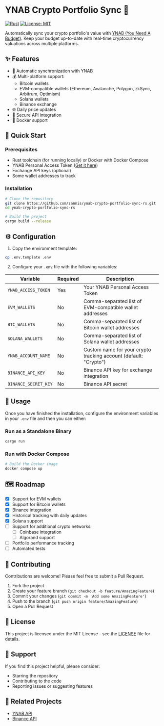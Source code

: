 # YNAB Crypto Portfolio Sync 🚀

[![Rust](https://github.com/zannis/ynab-crypto-portfolio-sync-rs/actions/workflows/build.yml/badge.svg)](https://github.com/zannis/ynab-crypto-portfolio-sync-rs/actions/workflows/build.yml)
[![License: MIT](https://img.shields.io/badge/License-MIT-yellow.svg)](https://opensource.org/licenses/MIT)

Automatically sync your crypto portfolio's value with [YNAB (You Need A Budget)](https://www.youneedabudget.com/). Keep
your budget up-to-date with real-time cryptocurrency valuations across multiple platforms.

## ✨ Features

- 🔄 Automatic synchronization with YNAB
- 💰 Multi-platform support:
    - Bitcoin wallets
    - EVM-compatible wallets (Ethereum, Avalanche, Polygon, zkSync, Arbitrum, Optimism)
    - Solana wallets
    - Binance exchange
- 🌐 Daily price updates
- 🔐 Secure API integration
- 🐳 Docker support

## 🚀 Quick Start

### Prerequisites

- Rust toolchain (for running locally) or Docker with Docker Compose
- YNAB Personal Access Token ([Get it here](https://app.youneedabudget.com/settings/developer))
- Exchange API keys (optional)
- Some wallet addresses to track

### Installation

```bash
# Clone the repository
git clone https://github.com/zannis/ynab-crypto-portfolio-sync-rs.git
cd ynab-crypto-portfolio-sync-rs

# Build the project
cargo build --release
```

## ⚙️ Configuration

1. Copy the environment template:

```bash
cp .env.template .env
```

2. Configure your `.env` file with the following variables:

| Variable             | Required | Description                                                      |
|----------------------|----------|------------------------------------------------------------------|
| `YNAB_ACCESS_TOKEN`  | Yes      | Your YNAB Personal Access Token                                  |
| `EVM_WALLETS`        | No       | Comma-separated list of EVM-compatible wallet addresses          |
| `BTC_WALLETS`        | No       | Comma-separated list of Bitcoin wallet addresses                 |
| `SOLANA_WALLETS`     | No       | Comma-separated list of Solana wallet addresses                  |
| `YNAB_ACCOUNT_NAME`  | No       | Custom name for your crypto tracking account (default: "Crypto") |
| `BINANCE_API_KEY`    | No       | Binance API key for exchange integration                         |
| `BINANCE_SECRET_KEY` | No       | Binance API secret                                               |

## 🔧 Usage

Once you have finished the installation, configure the environment variables in your `.env` file and then you can
either:

### Run as a Standalone Binary

```bash
cargo run
```

### Run with Docker Compose

```bash
# Build the Docker image
docker compose up
```

## 🗺️ Roadmap

- [x] Support for EVM wallets
- [x] Support for Bitcoin wallets
- [x] Binance integration
- [x] Historical tracking with daily updates
- [x] Solana support
- [ ] Support for additional crypto networks:
    - [ ] Coinbase integration
    - [ ] Algorand support
- [ ] Portfolio performance tracking
- [ ] Automated tests

## 🤝 Contributing

Contributions are welcome! Please feel free to submit a Pull Request.

1. Fork the project
2. Create your feature branch (`git checkout -b feature/AmazingFeature`)
3. Commit your changes (`git commit -m 'Add some AmazingFeature'`)
4. Push to the branch (`git push origin feature/AmazingFeature`)
5. Open a Pull Request

## 📝 License

This project is licensed under the MIT License - see the [LICENSE](LICENSE) file for details.

## 💖 Support

If you find this project helpful, please consider:

- Starring the repository
- Contributing to the code
- Reporting issues or suggesting features

## 🔗 Related Projects

- [YNAB API](https://api.youneedabudget.com/)
- [Binance API](https://binance-docs.github.io/apidocs/)